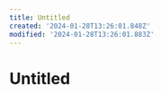 ```yaml
---
title: Untitled
created: '2024-01-28T13:26:01.848Z'
modified: '2024-01-28T13:26:01.883Z'
---
```


# Untitled
